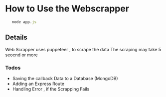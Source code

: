# How to Use the Webscrapper

  ```javascript
     node app.js
  ```
  
## Details 
   Web Scrapper uses puppeteer , to scrape the data 
   The scraping may take 5 seocnd or more
   
### Todos
 * Saving the callback Data to a Database (MongoDB)
 * Adding an Express Route
 * Handling Error , if the Scrapping Fails 
 
  
